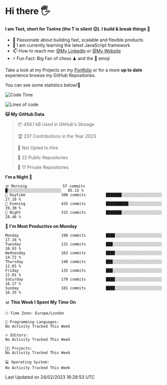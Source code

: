 # Hi there :raised_hand_with_fingers_splayed:
#### I am Tsot, short for Tsotne (the T is silent :wink:). I build & break things :space_invader:
- :telescope: Passionate about building fast, scalable and flexible products
- :seedling: I am currently learning the latest JavaScript framework 
- :mailbox: How to reach me: [@My LinkedIn](https://www.linkedin.com/in/tsotne-gvadzabia/) or [@My Website](https://tsotne.co.uk/contact)
- :zap: Fun Fact: Big Fan of chess ♟ and the 👾 emoji

Take a look at my Projects on my [Portfolio](https://tsotne.co.uk/) or for a more **up to date** experience browse my GitHub Repositories.

You can see some statistics below!:space_invader:
<!--START_SECTION:waka-->
![Code Time](http://img.shields.io/badge/Code%20Time-761%20hrs%202%20mins-blue)

![Lines of code](https://img.shields.io/badge/From%20Hello%20World%20I%27ve%20Written-2.2%20million%20lines%20of%20code-blue)

**🐱 My GitHub Data** 

> 📦 456.1 kB Used in GitHub's Storage 
 > 
> 🏆 237 Contributions in the Year 2023
 > 
> 🚫 Not Opted to Hire
 > 
> 📜 22 Public Repositories 
 > 
> 🔑 17 Private Repositories 
 > 
**I'm a Night 🦉** 

```text
🌞 Morning                57 commits          █░░░░░░░░░░░░░░░░░░░░░░░░   05.15 % 
🌆 Daytime                300 commits         ███████░░░░░░░░░░░░░░░░░░   27.10 % 
🌃 Evening                435 commits         ██████████░░░░░░░░░░░░░░░   39.30 % 
🌙 Night                  315 commits         ███████░░░░░░░░░░░░░░░░░░   28.46 % 
```
📅 **I'm Most Productive on Monday** 

```text
Monday                   190 commits         ████░░░░░░░░░░░░░░░░░░░░░   17.16 % 
Tuesday                  121 commits         ███░░░░░░░░░░░░░░░░░░░░░░   10.93 % 
Wednesday                163 commits         ████░░░░░░░░░░░░░░░░░░░░░   14.72 % 
Thursday                 140 commits         ███░░░░░░░░░░░░░░░░░░░░░░   12.65 % 
Friday                   133 commits         ███░░░░░░░░░░░░░░░░░░░░░░   12.01 % 
Saturday                 179 commits         ████░░░░░░░░░░░░░░░░░░░░░   16.17 % 
Sunday                   181 commits         ████░░░░░░░░░░░░░░░░░░░░░   16.35 % 
```


📊 **This Week I Spent My Time On** 

```text
🕑︎ Time Zone: Europe/London

💬 Programming Languages: 
No Activity Tracked This Week

🔥 Editors: 
No Activity Tracked This Week

🐱‍💻 Projects: 
No Activity Tracked This Week

💻 Operating System: 
No Activity Tracked This Week
```


 Last Updated on 24/02/2023 16:28:53 UTC
<!--END_SECTION:waka-->
